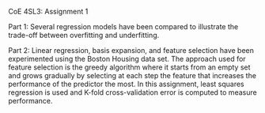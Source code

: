 CoE 4SL3: Assignment 1

Part 1:
Several regression models have been compared to illustrate the trade-off between overfitting and underfitting.

Part 2:
Linear regression, basis expansion, and feature selection have been experimented using the Boston Housing data set. The approach used for feature selection is the greedy algorithm where it starts from an empty set and grows gradually by selecting at each step the feature that increases the performance of the predictor the most. In this assignment, least squares regression is used and K-fold cross-validation error is computed to measure performance.
